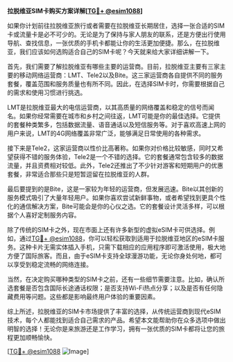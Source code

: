 **拉脱维亚SIM卡购买方案详解[[TG💪+ @esim1088](https://t.me/s/esim1088)]**

如果你计划前往拉脱维亚旅行或者需要在拉脱维亚长期居住，选择一张合适的SIM卡或流量卡是必不可少的。无论是为了保持与家人朋友的联系，还是方便出行使用导航、查找信息，一张优质的手机卡都能让你的生活更加便捷。那么，在拉脱维亚，我们应该如何选购适合自己的SIM卡呢？今天就来给大家详细讲解一下。

首先，我们需要了解拉脱维亚有哪些主要的运营商。目前，拉脱维亚主要有三家主要的移动网络运营商：LMT、Tele2以及Bite。这三家运营商各自提供不同的服务套餐，覆盖范围和服务质量也有所不同。因此，在选择SIM卡时，你需要根据自己的需求和使用习惯进行挑选。

LMT是拉脱维亚最大的电信运营商，以其高质量的网络覆盖和稳定的信号而闻名。如果你经常需要在城市和乡村之间往返，LMT可能是你的最佳选择。它提供的套餐种类繁多，包括数据流量、语音通话以及短信服务等。对于喜欢高速上网的用户来说，LMT的4G网络覆盖非常广泛，能够满足日常使用的各种需求。

接下来是Tele2，这家运营商以性价比高著称。如果你对价格比较敏感，同时又希望获得不错的服务体验，Tele2是一个不错的选择。它的套餐通常包含较多的数据流量，并且资费相对较低。此外，Tele2还推出了不少针对游客和短期用户的优惠套餐，非常适合那些只是短暂逗留在拉脱维亚的人群。

最后要提到的是Bite，这是一家较为年轻的运营商，但发展迅速。Bite以其创新的服务模式吸引了大量年轻用户。如果你喜欢尝试新鲜事物，或者希望找到更具个性化的通信解决方案，Bite可能会是你的心仪之选。它的套餐设计灵活多样，可以根据个人喜好定制服务内容。

除了传统的SIM卡之外，现在市面上还有许多新型的虚拟eSIM卡可供选择。例如，通过[TG💪+ @esim1088](https://t.me/s/esim1088)，你可以轻松获取到适用于拉脱维亚地区的eSIM卡服务。这种卡片无需实体插入手机，只需下载相应的应用程序即可激活使用，极大地方便了国际旅客。而且，由于eSIM卡支持全球漫游功能，无论你身处何地，都可以享受到稳定流畅的网络连接。

当然，在决定购买哪种类型的SIM卡之前，还有一些细节需要注意。比如，确认所选套餐是否包含国际长途通话权限；是否支持Wi-Fi热点分享；以及是否有任何隐藏费用等问题。这些都是影响最终用户体验的重要因素。

综上所述，拉脱维亚的SIM卡市场提供了丰富的选择，从传统运营商到现代eSIM技术，每个人都能找到适合自己需求的产品。希望本文能帮助你在众多选项中做出明智的选择！无论你是来旅游还是工作学习，拥有一张优质的SIM卡都将让您的旅程更加顺畅愉快。

[[TG💪+ @esim1088](https://t.me/s/esim1088) ![Image](https://i.postimg.cc/4NQfJmqS/Snipaste-2025-05-13-00-14-12.png)]